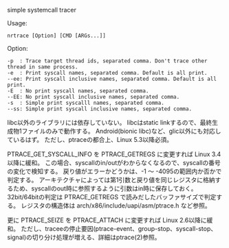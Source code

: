 simple systemcall tracer

Usage:

    nrtrace [Option] [CMD [ARGs...]]

Option:

    -p  : Trace target thread ids, separated comma. Don't trace other thread in same process.
    -e  : Print syscall names, separated comma. Default is all print.
    --ee: Print syscall inclusive names, separated comma. Default is all print.
    -E  : No print syscall names, separated comma.
    --EE: No print syscall inclusive names, separated comma.
    -s  : Simple print syscalll names, separated comma.
    --ss: Simple print syscall inclusive names, separated comma.


libc以外のライブラリには依存していない。
libcはstatic linkするので、最終生成物1ファイルのみで動作する。
Android(bionic libc)など、glic以外にも対応しているはず。
ただし、ptraceの都合上、Linux 5.3以降必須。

PTRACE_GET_SYSCALL_INFO を PTRACE_GETREGS に変更すれば Linux 3.4以降に緩和。
この場合、syscallのin/outがわからなくなるので、syscallの番号の変化で検知する。
戻り値がエラーかどうかは、-1 ～ -4095の範囲内か否かで判定する。
アーキテクチャによっては第1引数と戻り値を同じレジスタに格納するため、syscallのout時に参照するように引数はin時に保存しておく。
32bit/64bitの判定は PTRACE_GETREGS で読みだしたバッファサイズで判定する。
レジスタの構造体は arch/x86/include/uapi/asm/ptrace.h など参照。

更に PTRACE_SEIZE を PTRACE_ATTACH に変更すれば Linux 2.6以降に緩和。
ただし、traceeの停止要因(ptrace-event、group-stop、syscall-stop、signal)の切り分け処理が増える、詳細はptrace(2)参照。
